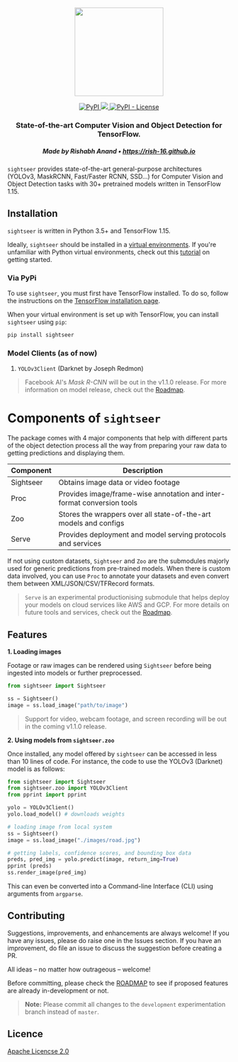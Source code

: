 <p align="center">
    <br>
	<img src="https://github.com/rish-16/sight/blob/master/Assets/logo.png?raw=true" width=200>
    <br>
<p>

<p align="center">
    <a href="https://pypi.org/project/sightseer/">
        <img alt="PyPI" src="https://img.shields.io/pypi/v/sightseer?color=%231dd1a1">
    </a>
    <a href="https://pepy.tech/project/sightseer">
        <img alr="PyPi - Downloads" src="https://pepy.tech/badge/sightseer">
    </a>
    <a href="https://github.com/rish-16/sight/blob/master/LICENSE">
		<img alt="PyPI - License" src="https://img.shields.io/pypi/l/sightseer?color=%23feca57">
    </a>
</p>

<h3 align="center">
<p>State-of-the-art Computer Vision and Object Detection for TensorFlow.</p>
</h3>

<h5 align="center">
<p>Made by Rishabh Anand • <a href="https://rish-16.github.io">https://rish-16.github.io</a></p>
</h5>

`sightseer` provides state-of-the-art general-purpose architectures (YOLOv3, MaskRCNN, Fast/Faster RCNN, SSD...) for Computer Vision and Object Detection tasks with 30+ pretrained models written in TensorFlow 1.15.

## Installation

`sightseer` is written in Python 3.5+ and TensorFlow 1.15. 

Ideally, `sightseer` should be installed in a [virtual environments](https://docs.python.org/3/library/venv.html). If you're unfamiliar with Python virtual environments, check out this [tutorial](https://packaging.python.org/guides/installing-using-pip-and-virtual-environments/) on getting started.

### Via PyPi

To use `sightseer`, you must first have TensorFlow installed. To do so, follow the instructions on the [TensorFlow installation page](https://www.tensorflow.org/install/pip?lang=python3).

When your virtual environment is set up with TensorFlow, you can install `sightseer` using `pip`:

```bash
pip install sightseer
```

### Model Clients (as of now)

1. `YOLOv3Client` (Darknet by Joseph Redmon)

> Facebook AI's *Mask R-CNN* will be out in the v1.1.0 release. For more information on model release, check out the [Roadmap](https://github.com/rish-16/sight/blob/master/ROADMAP.md).


# Components of `sightseer`

The package comes with 4 major components that help with different parts of the object detection process all the way from preparing your raw data to getting predictions and displaying them.

| Component | Description                                                               |
|-----------|---------------------------------------------------------------------------|
| Sightseer | Obtains image data or video footage                                       |
| Proc      | Provides image/frame-wise annotation and inter-format conversion tools    |
| Zoo       | Stores the wrappers over all state-of-the-art models and configs          |
| Serve     | Provides deployment and model serving protocols and services              |

If not using custom datasets, `Sightseer` and `Zoo` are the submodules majorly used for generic predictions from pre-trained models. When there is custom data involved, you can use `Proc` to annotate your datasets and even convert them between XML/JSON/CSV/TFRecord formats. 

> `Serve` is an experimental productionising submodule that helps deploy your models on cloud services like AWS and GCP. For more details on future tools and services, check out the [Roadmap](https://github.com/rish-16/sight/blob/master/ROADMAP.md).

## Features

<strong>1. Loading images</strong>

Footage or raw images can be rendered using `Sightseer` before being ingested into models or further preprocessed.

```python
from sightseer import Sightseer

ss = Sightseer()
image = ss.load_image("path/to/image")
```

> Support for video, webcam footage, and screen recording will be out in the coming v1.1.0 release.

<strong>2. Using models from `sightseer.zoo`</strong>

Once installed, any model offered by `sightseer` can be accessed in less than 10 lines of code. For instance, the code to use the YOLOv3 (Darknet) model is as follows:

```python
from sightseer import Sightseer
from sightseer.zoo import YOLOv3Client
from pprint import pprint

yolo = YOLOv3Client()
yolo.load_model() # downloads weights

# loading image from local system
ss = Sightseer()
image = ss.load_image("./images/road.jpg")

# getting labels, confidence scores, and bounding box data
preds, pred_img = yolo.predict(image, return_img=True)
pprint (preds)
ss.render_image(pred_img)
```

This can even be converted into a Command-line Interface (CLI) using arguments from `argparse`.

## Contributing

Suggestions, improvements, and enhancements are always welcome! If you have any issues, please do raise one in the Issues section. If you have an improvement, do file an issue to discuss the suggestion before creating a PR.

All ideas – no matter how outrageous – welcome!

Before committing, please check the [ROADMAP](https://github.com/rish-16/sight/blob/master/ROADMAP.md) to see if proposed features are already in-development or not.

> **Note:** Please commit all changes to the `development` experimentation branch instead of `master`.

## Licence

[Apache Licencse 2.0](https://github.com/rish-16/sight/blob/master/LICENSE)
